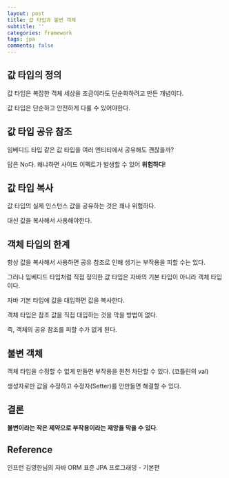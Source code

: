 ```yaml
---
layout: post
title: 값 타입과 불변 객체
subtitle: ''
categories: framework
tags: jpa
comments: false
---
```


## 값 타입의 정의

값 타입은 복잡한 객체 세상을 조금이라도 단순화하려고 만든 개념이다.

값 타입은 단순하고 안전하게 다룰 수 있어야한다.

## 값 타입 공유 참조

임베디드 타입 같은 값 타입을 여러 엔티티에서 공유해도 괜찮을까?

답은 No다. 왜냐하면 사이드 이펙트가 발생할 수 있어 **위험하다**!

## 값 타입 복사

값 타입의 실제 인스턴스 값을 공유하는 것은 꽤나 위험하다.

대신 값을 복사해서 사용해야한다.

## 객체 타입의 한계

항상 값을 복사해서 사용하면 공유 참조로 인해 생기는 부작용을 피할 수는 있다.

그러나 임베디드 타입처럼 직접 정의한 값 타입은 자바의 기본 타입이 아니라 객체 타입이다.

자바 기본 타입에 값을 대입하면 값을 복사한다.

객체 타입은 참조 값을 직접 대입하는 것을 막을 방법이 없다.

즉, 객체의 공유 참조를 피할 수가 없게 된다.

## 불변 객체

객체 타입을 수정할 수 없게 만들면 부작용을 원천 차단할 수 있다. (코틀린의 val)

생성자로만 값을 수정하고 수정자(Setter)를 안만들면 해결할 수 있다.

## 결론

**불변이라는 작은 제약으로 부작용이라는 재앙을 막을 수 있다**.

## Reference

인프런 김영한님의 자바 ORM 표준 JPA 프로그래밍 - 기본편
